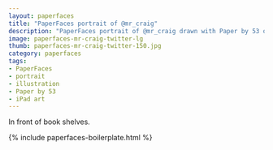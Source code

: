 ```yaml
---
layout: paperfaces
title: "PaperFaces portrait of @mr_craig"
description: "PaperFaces portrait of @mr_craig drawn with Paper by 53 on an iPad."
image: paperfaces-mr-craig-twitter-lg
thumb: paperfaces-mr-craig-twitter-150.jpg
category: paperfaces
tags: 
- PaperFaces
- portrait
- illustration
- Paper by 53
- iPad art
---
```


In front of book shelves.

{% include paperfaces-boilerplate.html %}
